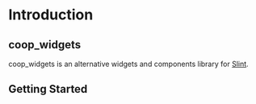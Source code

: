 <!--
SPDX-FileCopyrightText: 2022 Florian Blasius <co_sl@tutanota.com>
SPDX-License-Identifier: MIT
-->

# Introduction

## coop_widgets

coop_widgets is an alternative widgets and components library for [Slint](https://slint.dev/).

## Getting Started

